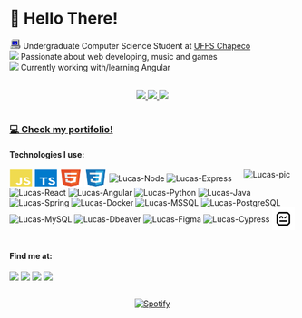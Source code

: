# 👋 Hello There! 
<img src=https://raw.githubusercontent.com/TheDudeThatCode/TheDudeThatCode/master/Assets/PC.gif width="20"> Undergraduate Computer Science Student at <a href="https://github.com/ccuffs"> UFFS Chapecó</a><br>
<img src=https://raw.githubusercontent.com/TheDudeThatCode/TheDudeThatCode/master/Assets/gandalf_parrot.gif width="20"> Passionate about web developing, music and games <br>
<img src=https://raw.githubusercontent.com/TheDudeThatCode/TheDudeThatCode/master/Assets/powerup.gif width="20"> Currently working with/learning Angular <br><br>

<div align="center">
  <a href="https://github.com/lucassmaniotto">
  <img height="180em" src="https://github-readme-stats.vercel.app/api?username=lucassmaniotto&show_icons=true&theme=tokyonight&include_all_commits=true&count_private=true&rank_icon=github"/>
  <img height="180em" src="https://github-readme-stats.vercel.app/api/top-langs/?username=lucassmaniotto&layout=compact&langs_count=7&theme=tokyonight"/>
  <img height="180em" src="https://github-readme-streak-stats.herokuapp.com/?user=lucassmaniotto&theme=tokyonight"/>
</div>
<div style="display: inline_block"><br>
  <h3><a href="https://hello-world-lucassmaniotto.vercel.app">💻 Check my portifolio!</a></h3>
  <h4>Technologies I use:</h4>
  <img align="right" alt="Lucas-pic" width=18% src="https://i.imgur.com/Es8mmx2.gif">
  <img align="center" alt="Lucas-Js" height="30" width="40" src="https://raw.githubusercontent.com/devicons/devicon/master/icons/javascript/javascript-plain.svg">
  <img align="center" alt="Lucas-Ts" height="30" width="40" src="https://raw.githubusercontent.com/devicons/devicon/master/icons/typescript/typescript-plain.svg">
  <img align="center" alt="Lucas-HTML" height="30" width="40" src="https://raw.githubusercontent.com/devicons/devicon/master/icons/html5/html5-original.svg">
  <img align="center" alt="Lucas-CSS" height="30" width="40" src="https://raw.githubusercontent.com/devicons/devicon/master/icons/css3/css3-original.svg">
  <img align="center" alt="Lucas-Node" height="30" width="40" src="https://cdn.jsdelivr.net/gh/devicons/devicon/icons/nodejs/nodejs-original.svg" />
  <img align="center" alt="Lucas-Express" height="30" width="40" src="https://cdn.jsdelivr.net/gh/devicons/devicon/icons/express/express-original.svg" />
  <img align="center" alt="Lucas-React" height="30" width="40" src="https://cdn.jsdelivr.net/gh/devicons/devicon/icons/react/react-original.svg" />
  <img align="center" alt="Lucas-Angular" height="30" width="40" src="https://cdn.jsdelivr.net/gh/devicons/devicon@latest/icons/angular/angular-original.svg" />
  <img align="center" alt="Lucas-Python" height="30" width="40" src="https://cdn.jsdelivr.net/gh/devicons/devicon/icons/python/python-original.svg" />
  <img align="center" alt="Lucas-Java" height="30" width="40" src="https://cdn.jsdelivr.net/gh/devicons/devicon/icons/java/java-original.svg" />
  <img align="center" alt="Lucas-Spring" height="30" width="40" src="https://cdn.jsdelivr.net/gh/devicons/devicon/icons/spring/spring-original.svg" />
  <img align="center" alt="Lucas-Docker" height="30" width="40" src="https://cdn.jsdelivr.net/gh/devicons/devicon/icons/docker/docker-original.svg" />
  <img align="center" alt="Lucas-MSSQL" height="30" width="40" src="https://cdn.jsdelivr.net/gh/devicons/devicon/icons/microsoftsqlserver/microsoftsqlserver-plain.svg" />
  <img align="center" alt="Lucas-PostgreSQL" height="30" width="40" src="https://cdn.jsdelivr.net/gh/devicons/devicon/icons/postgresql/postgresql-original.svg" />
  <img align="center" alt="Lucas-MySQL" height="30" width="40" src="https://cdn.jsdelivr.net/gh/devicons/devicon/icons/mysql/mysql-original.svg" />
  <img align="center" alt="Lucas-Dbeaver" height="30" width="40" src="https://cdn.jsdelivr.net/gh/devicons/devicon@latest/icons/dbeaver/dbeaver-original.svg" />
  <img align="center" alt="Lucas-Figma" height="30" width="40" src="https://cdn.jsdelivr.net/gh/devicons/devicon/icons/figma/figma-original.svg" />
  <img align="center" alt="Lucas-Cypress" height="30" width="40" src="https://cdn.jsdelivr.net/gh/devicons/devicon@latest/icons/cypressio/cypressio-original.svg" />
  <img align="center" alt="Lucas-Robot" height="40" width="40" src="./svg/robotframework.svg" />
  <br><br>
  
</div> 
<div>
  <h4>Find me at:</h4>
  <a href="https://www.linkedin.com/in/lucas-smaniotto-a7092b1a0/" target="_blank"><img src="https://img.shields.io/badge/-LinkedIn-%230077B5?style=for-the-badge&logo=linkedin&logoColor=white" target="_blank"></a>
  <a href="https://twitter.com/alpiste_punk" target="_blank"><img src="https://img.shields.io/badge/Twitter-1DA1F2?style=for-the-badge&logo=twitter&logoColor=white" target="_blank"></a>
  <a href="https://open.spotify.com/user/22gktbankxa4r3eaxarfxdzgi?si=d78a7ea3c0c0476a" target="_blank"><img src="https://img.shields.io/badge/Spotify-1ED760?&style=for-the-badge&logo=spotify&logoColor=white" target="_blank"></a>
  <a href="https://hello-world-lucassmaniotto.vercel.app/" target="_blank"><img src="https://img.shields.io/badge/website-000000?style=for-the-badge&logo=About.me&logoColor=white" target="_blank"></a> 
</div>
  
  ##
  
<div align="center">
  <a href="https://open.spotify.com/user/22gktbankxa4r3eaxarfxdzgi?si=d78a7ea3c0c0476a">
  <img alt="Spotify" src="https://spotify-recently-played-readme.vercel.app/api?user=22gktbankxa4r3eaxarfxdzgi&width=890&count=10">
</div>
